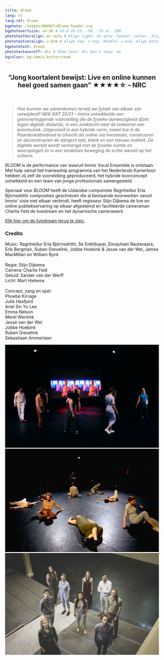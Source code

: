 ```yaml
---
title: Bloom
lang: nl
lang-ref: bloom
bgphoto: /images/NKKNXT/Bloom_header.svg
bgphotovertsize: vh-50 # vh-0 vh-25, -50, -75 or -100
phototexthoralign: mr-auto # Align right: ml-auto. Center: center. Align left: mr-auto 
phototextveralign: v-btm # Align top: v-top. Middle: v-mid. Align bottom: b-btm 
bgphototext: bloom
phototextonoroff: dtc # Show text: dtc Don't show: dn
bgcolour: bg-immix-buttercream
---
```



<article class="cf pa3 mw9 center">
  
<header class="fr w-100 w-two-thirds-l pl4 pr4">
    <h2 class="lh-title f3 b mt0">
        “Jong koortalent bewijst: Live en online kunnen heel goed samen gaan”  ★★★★☆ – NRC
    </h2>
</header>
  
<section class="fl w-100">
    <div class="fl w-100">
    <blockquote class="f6 ">
        <i>Hoe kunnen we samenkomen terwijl we fysiek van elkaar zijn verwijderd? NKK NXT 20/21 – Immix ontwikkelde een grensverleggende voorstelling die de fysieke aanwezigheid afzet tegen digitale distantie, in een zoektocht naar de toekomst van koormuziek. Uitgevoerd in een hybride vorm, zowel live in de Paardenkathedraal te Utrecht als online via livestream, construeren en deconstrueren de zangers taal, klank en een nieuwe realiteit. De digitale wereld wordt vermengd met de fysieke ruimte en weerspiegelt zo in een eindeloze beweging de echte wereld op het scherm.</i>
    </blockquote>
    </div>
    <div class="fl w-100">
        <p class="f6 ">
            <i>BLOOM</i> is de performance van waaruit Immix Vocal Ensemble is ontstaan. Met hulp vanuit het traineeship programma van het Nederlands Kamerkoor hebben zij zelf de voorstelling geproduceerd, het hybride koorconcept ontwikkeld en een team van jonge professionals samengesteld.
        </p>
    </div>
    <div class="fl w-100">
    <p class="f6 ">
        Speciaal voor <i>BLOOM</i> heeft de IJslandse componiste Ragnheiður Erla Björnsdóttir composities geschreven die al bestaande koorwerken vanuit Immix’ visie met elkaar verbindt, heeft regisseur Stijn Dijkema de live en online publiekservaring op elkaar afgestemd en faciliteerde cameraman Charlie Feld de livestream en het dynamische camerawerk.  
    </p>
    </div>
    <div class="fl w-100">
    <p class="f6 ">
        <a href="https://www.cultuurticket.nl/muziek/bloom-sequence-gatherings-nkk-nxt">Klik hier om de livestream terug te zien.</a>
    </p>
    </div>
    <h3>Credits</h3>
    <div class="fl w-100">
    <p class="f6 ">
        Music: Ragnheiður Erla Björnsdóttir, Se Enkhbayar, Einojuhani Rautavaara, Erik Bergman, Ruben Grevelink, Jobbe Hoebink & Jesse van der Wel,  ⁠James MacMillan en William Byrd<br><br>
        Regie: Stijn Dijkema<br>
        Camera: Charlie Feld<br>
        Geluid: Sander van der Werff<br>
        Licht:  Mart Hielema<br><br>
        Concept, zang en spel:<br>
        Phoebe Kirrage<br>
        Julie Hasfjord<br>
        Ariel Sin Yu Lee<br>
        Emma Nelson<br>
        Merel Wentink<br>
        Jesse van der Wel<br>
        Jobbe Hoebink<br>
        Ruben Grevelink<br>
        Sebastiaan Ammerlaan
    </p>
    </div>
</section>



</article>

<div class="mw9-l center ph3-ns mt5">
<div class="cf ph2-ns">
    <div class="fl w-100 w-third-ns pa2">
    <img src="/images/NKKNXT/210625_NKKNXT_Bloom_LindeDorenbos-0266.jpg" alt="Linde Dorenbos" class="br3">
    </div>
    <div class="fl w-100 w-third-ns pa2">
    <img src="/images/NKKNXT/210625_NKKNXT_Bloom_LindeDorenbos-0172.jpg" alt="Linde Dorenbos photography" class="br3">
    </div>
    <div class="fl w-100 w-third-ns pa2">
    <img src="/images/NKKNXT/nnknxt_g002.jpg" alt="Eason Lam" class="br3">
    </div>
</div>
</div>
